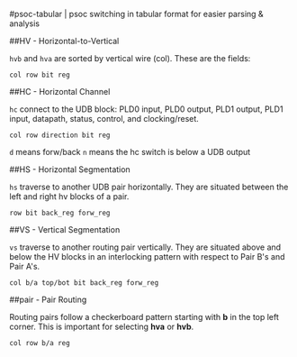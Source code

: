 #psoc-tabular | psoc switching in tabular format for easier parsing & analysis

##HV - Horizontal-to-Vertical

`hvb` and `hva` are sorted by vertical wire (col). These are the fields:

    col row bit reg

##HC - Horizontal Channel

`hc` connect to the UDB block: PLD0 input, PLD0 output, PLD1 output, PLD1 input, datapath, status, control, and clocking/reset.

    col row direction bit reg

`d` means forw/back
`n` means the hc switch is below a UDB output

##HS - Horizontal Segmentation

`hs` traverse to another UDB pair horizontally. They are situated between the left and right hv blocks of a pair.

    row bit back_reg forw_reg

##VS - Vertical Segmentation

`vs` traverse to another routing pair vertically. They are situated above and below the HV blocks in an interlocking pattern with respect to Pair B's and Pair A's.

    col b/a top/bot bit back_reg forw_reg

##pair - Pair Routing

Routing pairs follow a checkerboard pattern starting with **b** in the top left corner. This is important for selecting **hva** or **hvb**.

    col row b/a reg

